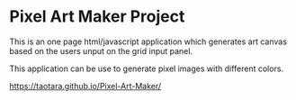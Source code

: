 # Pixel Art Maker Project

This is an one page html/javascript application which generates art canvas based on the users unput on the grid input panel.

This application can be use to generate pixel images with different colors.

https://taotara.github.io/Pixel-Art-Maker/
